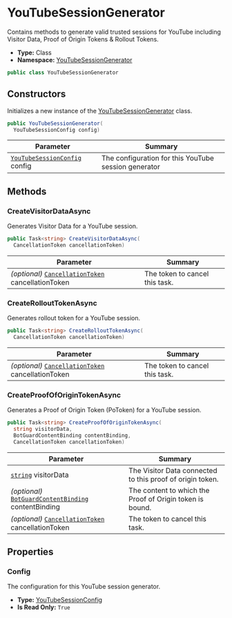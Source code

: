 ﻿# YouTubeSessionGenerator
Contains methods to generate valid trusted sessions for YouTube including Visitor Data, Proof of Origin Tokens &amp; Rollout Tokens.
- **Type:** Class
- **Namespace:** [YouTubeSessionGenerator](/YouTubeSessionGenerator/reference/YouTubeSessionGenerator/)
```cs
public class YouTubeSessionGenerator
```


## Constructors
Initializes a new instance of the [YouTubeSessionGenerator](/YouTubeSessionGenerator/reference/YouTubeSessionGenerator/YouTubeSessionGenerator.html) class.
```cs
public YouTubeSessionGenerator(
  YouTubeSessionConfig config)
```
| Parameter | Summary |
| --------- | ------- |
| [`YouTubeSessionConfig`](/YouTubeSessionGenerator/reference/YouTubeSessionGenerator/YouTubeSessionConfig.html) config | The configuration for this YouTube session generator |



## Methods

### CreateVisitorDataAsync
Generates Visitor Data for a YouTube session.
```cs
public Task<string> CreateVisitorDataAsync(
  CancellationToken cancellationToken)
```
| Parameter | Summary |
| --------- | ------- |
| *(optional)* [`CancellationToken`](https://learn.microsoft.com/dotnet/api/system.threading.cancellationtoken) cancellationToken | The token to cancel this task. |

### CreateRolloutTokenAsync
Generates rollout token for a YouTube session.
```cs
public Task<string> CreateRolloutTokenAsync(
  CancellationToken cancellationToken)
```
| Parameter | Summary |
| --------- | ------- |
| *(optional)* [`CancellationToken`](https://learn.microsoft.com/dotnet/api/system.threading.cancellationtoken) cancellationToken | The token to cancel this task. |

### CreateProofOfOriginTokenAsync
Generates a Proof of Origin Token (PoToken) for a YouTube session.
```cs
public Task<string> CreateProofOfOriginTokenAsync(
  string visitorData, 
  BotGuardContentBinding contentBinding, 
  CancellationToken cancellationToken)
```
| Parameter | Summary |
| --------- | ------- |
| [`string`](https://learn.microsoft.com/dotnet/api/system.string) visitorData | The Visitor Data connected to this proof of origin token. |
| *(optional)* [`BotGuardContentBinding`](/YouTubeSessionGenerator/reference/YouTubeSessionGenerator/BotGuard/BotGuardContentBinding.html) contentBinding | The content to which the Proof of Origin token is bound. |
| *(optional)* [`CancellationToken`](https://learn.microsoft.com/dotnet/api/system.threading.cancellationtoken) cancellationToken | The token to cancel this task. |



## Properties

### Config
The configuration for this YouTube session generator.
- **Type:** [YouTubeSessionConfig](/YouTubeSessionGenerator/reference/YouTubeSessionGenerator/YouTubeSessionConfig.html)
- **Is Read Only:** `True`
